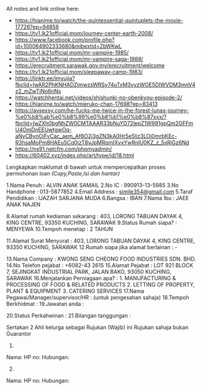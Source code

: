 All notes and link online here:
+ https://hianime.to/watch/the-quintessential-quintuplets-the-movie-17726?ep=94856
+ https://tv1.lk21official.mom/journey-center-earth-2008/
+ https://www.facebook.com/profile.php?id=100064902333680&mibextid=ZbWKwL
+ https://tv1.lk21official.mom/mr-vampire-1985/
+ https://tv1.lk21official.mom/mr-vampire-saga-1988/
+ https://erecruitment.sarawak.gov.my/erecruitment/welcome
+ https://tv1.lk21official.mom/sleepaway-camp-1983/
+ https://linktr.ee/imyujia?fbclid=IwAR2PhKNHADZjmwzsWRSy74uTxM3vyzWOE5DIWVDM3mnV4z2_mZwTiNo6nNs
+ https://watchhentai.net/videos/shishunki-no-obenkyou-episode-2/
+ https://hianime.to/watch/mieruko-chan-17698?ep=83413
+ https://avsexsy.com/he-fucks-me-twice-in-the-forest-lunas-journey-%e0%b8%ab%e0%b8%99%e0%b8%b1%e0%b8%87xxx/?fbclid=IwZXh0bgNhZW0CMTAAAR33bNuYD72lepZ1W991gpQm2GFFmU4OmDnEEUwtgwOq-aNyCBynOiFvCac_aem_Af6O2j3gZN3kA0Hr5e5liz3LOi0mrbKEc-R3hsaMoPm8HAEu5Cq0jzT8vJpMRpmIXvxYwRnlU0KZ_z_5sRjGz6Nd
+ https://ns91.netcfm.com/phpmyadmin/
+ https://60402.xyz/index.php/art/type/id/18.html


Lengkapkan maklumat di bawah untuk mempercepatkan proses permohonan loan *(Copy,Paste,Isi dan hantar)*

1.Nama Penuh : ALVIN ANAK SAMAIL
2.No IC : 990913-13-5985
3.No Handphone : 013-5877852
4.Email Address : simile354@gmail.com
5.Taraf Pendidikan : IJAZAH SARJANA MUDA
6.Bangsa : IBAN
7.Nama Ibu : JAEE ANAK NAJEN


8.Alamat rumah kediaman sekarang : 403, LORONG TABUAN DAYAK 4, KING CENTRE, 93350 KUCHING, SARAWAK
9.Status Rumah siapa? : MENYEWA
10.Tempoh menetap : 2 TAHUN

11.Alamat Surat Menyurat : 403, LORONG TABUAN DAYAK 4, KING CENTRE, 93350 KUCHING, SARAWAK
12.Rumah siapa jika alamat berlainan : -

13.Nama Company : KWONG SENG CHEONG FOOD INDUSTRIES SDN. BHD.
14.No Telefon pejabat : +6082-43 2615
15.Alamat Pejabat : LOT 921 BLOCK 7, SEJINGKAT INDUSTRIAL PARK, JALAN BAKO, 93050 KUCHING, SARAWAK
16.Menjalankan Perniagaan apa? : 1. MANUFACTURING & PROCESSING OF FOOD & RELATED PRODUCTS 2. LETTING OF PROPERTY, PLANT & EQUIPMENT 3. CATERING SERVICES
17.Nama Pegawai/Manager/supervisor/HR : (untuk pengesahan sahaja)
18.Tempoh Berkhidmat : 
19.Jawatan anda : 

20.Status Perkahwinan : 
21.Bilangan tanggungan :

Sertakan 2 Ahli kelurga sebagai Rujukan (Wajib) ini Rujukan sahaja bukan Guarantor

1)
Nama:
HP no:
Hubungan: 

2)
Nama:
HP no:
Hubungan:
